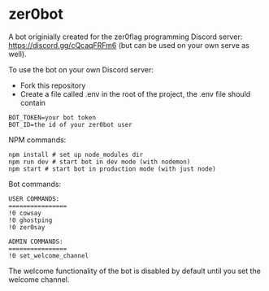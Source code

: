 # zer0bot
A bot originially created for the zer0flag programming Discord server: https://discord.gg/cQcaqFRFm6 (but can be used on your own serve as well). 

To use the bot on your own Discord server:
- Fork this repository
- Create a file called .env in the root of the project, the .env file should contain
```
BOT_TOKEN=your bot token
BOT_ID=the id of your zer0bot user
```

NPM commands:
```
npm install # set up node_modules dir
npm run dev # start bot in dev mode (with nodemon)
npm start # start bot in production mode (with just node)
```

Bot commands:
```
USER COMMANDS:
================
!0 cowsay
!0 ghostping
!0 zer0say

ADMIN COMMANDS:
================
!0 set_welcome_channel
```

The welcome functionality of the bot is disabled by default until you set the welcome channel.
